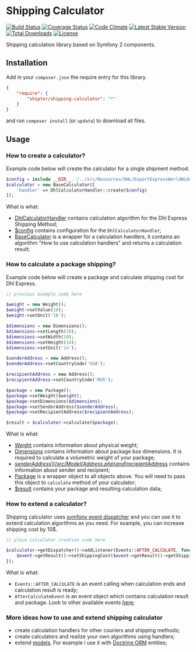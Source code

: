 # Shipping Calculator

[![Build Status](https://travis-ci.org/esteit/shipping-calculator.svg?branch=master)](https://travis-ci.org/esteit/shipping-calculator)
[![Coverage Status](https://coveralls.io/repos/esteit/shipping-calculator/badge.svg?branch=master&service=github)](https://coveralls.io/github/esteit/shipping-calculator?branch=master)
[![Code Climate](https://codeclimate.com/github/esteit/shipping-calculator/badges/gpa.svg)](https://codeclimate.com/github/esteit/shipping-calculator)
[![Latest Stable Version](https://poser.pugx.org/shiptor/shipping-calculator/v/stable)](https://packagist.org/packages/shiptor/shipping-calculator)
[![Total Downloads](https://poser.pugx.org/shiptor/shipping-calculator/downloads)](https://packagist.org/packages/shiptor/shipping-calculator)
[![License](https://poser.pugx.org/shiptor/shipping-calculator/license)](https://packagist.org/packages/shiptor/shipping-calculator)

Shipping calculation library based on Symfony 2 components.

## Installation

Add in your ```composer.json``` the require entry for this library.
```json
{
    "require": {
        "shiptor/shipping-calculator": "*"
    }
}
```
and run ```composer install``` (or ```update```) to download all files.

## Usage

### How to create a calculator?

Example code below will create the calculator for a single shipment method.

```php
$config = include __DIR__.'/../src/Resources/DHL/ExportExpressWorldWide/tariff_2015_08_25_usa.php';
$calculator = new BaseCalculator([
    'handler' => DhlCalculatorHandler::create($config)
]);
```

What is what:
- [DhlCalculatorHandler](/src/Calculator/BaseCalculator.php) contains calculation algorithm for the Dhl Express Shipping Method;
- [$config](/src/Resources/DHL/ExportExpressWorldWide/tariff_2015_08_25_usa.php) contains configuration for the `DhlCalculatorHandler`;
- [BaseCalculator](/src/Calculator/BaseCalculator.php) is a wrapper for a calculation handlers, it contains an algorithm "How to use calculation handlers" and returns a calculation result;

### How to calculate a package shipping?

Example code below will create a package and calculate shipping cost for Dhl Express.

```php
// previous example code here

$weight = new Weight();
$weight->setValue(10);
$weight->setUnit('lb');

$dimensions = new Dimensions();
$dimensions->setLength(10);
$dimensions->setWidth(10);
$dimensions->setHeight(10);
$dimensions->setUnit('in');

$senderAddress = new Address();
$senderAddress->setCountryCode('USA');

$recipientAddress = new Address();
$recipientAddress->setCountryCode('RUS');

$package = new Package();
$package->setWeight($weight);
$package->setDimensions($dimensions);
$package->setSenderAddress($senderAddress);
$package->setRecipientAddress($recipientAddress);

$result = $calculator->calculate($package);
```

What is what:
- [Weight](/src/Model/Weight.php) contains information about physical weight;
- [Dimensions](/src/Model/Dimensions.php) contains information about package box dimensions. It is required to calculate a volumetric weight of your package;
- [$senderAddress](/src/Model/Address.php) and [$recipientAddress](/src/Model/Address.php) contains information about sender and recipient;
- [Package](/src/Model/Package.php) is a wrapper object to all objects above. You will need to pass this object to `calculate` method of your calculator;
- [$result](/src/Model/CalculationResult.php) contains your package and resulting calculation data;


### How to extend a calculator?

Shipping calculator uses [symfony event dispatcher](https://github.com/symfony/event-dispatcher) and you can use it to extend calculation algorithms as you need. For example, you can increase shipping cost by 10$.

```php
// place calculator creation code here

$calculator->getDispatcher()->addListener(Events::AFTER_CALCULATE, function (AfterCalculateEvent $event) {
    $event->getResult()->setShippingCost($event->getResult()->getShippingCost() + 10);
});
```

What is what:
- `Events::AFTER_CALCULATE` is an event calling when calculation ends and calculation result is ready;
- `AfterCalculateEvent` is an event object which contains calculation result and package. Look to other available events [here](/src/Event);

### More ideas how to use and extend shipping calculator

- create calculation handlers for other couriers and shipping methods;
- create calculators and realize your own algorithms using handlers;
- extend [models](/src/Model). For example i use it with [Doctrine ORM](https://github.com/doctrine/doctrine2) entities;
